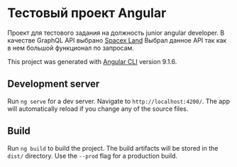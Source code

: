 # Тестовый проект Angular
Проект для тестового задания на должность junior angular developer.
В качестве GraphQL API выбрано [Spacex Land](https://api.spacex.land/graphql/)
Выбрал данное API так как в нем большой функционал по запросам.

This project was generated with [Angular CLI](https://github.com/angular/angular-cli) version 9.1.6.

## Development server

Run `ng serve` for a dev server. Navigate to `http://localhost:4200/`. The app will automatically reload if you change any of the source files.

## Build

Run `ng build` to build the project. The build artifacts will be stored in the `dist/` directory. Use the `--prod` flag for a production build.
